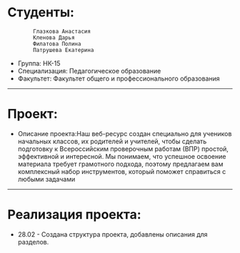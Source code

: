 # Студенты: 
            Глазкова Анастасия
            Кленова Дарья
            Филатова Полина
            Патрушева Екатерина
- Группа: НК-15
- Специализация: Педагогическое образование
- Факультет: Факультет общего и профессионального образования
---
# Проект: 
- Описание проекта:Наш веб-ресурс создан специально для учеников начальных классов, их родителей и учителей, чтобы сделать подготовку к Всероссийским проверочным работам (ВПР) простой, эффективной и интересной. Мы понимаем, что успешное освоение материала требует грамотного подхода, поэтому предлагаем вам комплексный набор инструментов, который поможет справиться с любыми задачами
---
# Реализация проекта:
- 28.02 - Создана структура проекта, добавлены описания для разделов. 

